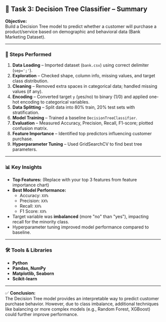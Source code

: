 ## 📝 Task 3: Decision Tree Classifier – Summary

**Objective:**  
Build a Decision Tree model to predict whether a customer will purchase a product/service based on demographic and behavioral data (Bank Marketing Dataset).

---

### 🔹 Steps Performed
1. **Data Loading** – Imported dataset (`bank.csv`) using correct delimiter (`sep=';'`).
2. **Exploration** – Checked shape, column info, missing values, and target class distribution.
3. **Cleaning** – Removed extra spaces in categorical data; handled missing values (if any).
4. **Encoding** – Converted target `y` (yes/no) to binary (1/0) and applied one-hot encoding to categorical variables.
5. **Data Splitting** – Split data into 80% train, 20% test sets with stratification.
6. **Model Training** – Trained a baseline `DecisionTreeClassifier`.
7. **Evaluation** – Measured Accuracy, Precision, Recall, F1-score; plotted confusion matrix.
8. **Feature Importance** – Identified top predictors influencing customer purchase.
9. **Hyperparameter Tuning** – Used GridSearchCV to find best tree parameters.

---

### 📊 Key Insights
- **Top Features:** (Replace with your top 3 features from feature importance chart)
- **Best Model Performance:**  
  - Accuracy: `XX%`  
  - Precision: `XX%`  
  - Recall: `XX%`  
  - F1 Score: `XX%`
- Target variable was **imbalanced** (more "no" than "yes"), impacting recall for the minority class.
- Hyperparameter tuning improved model performance compared to baseline.

---

### 🛠 Tools & Libraries
- **Python**  
- **Pandas, NumPy**  
- **Matplotlib, Seaborn**  
- **Scikit-learn**

---

✅ **Conclusion:**  
The Decision Tree model provides an interpretable way to predict customer purchase behavior. However, due to class imbalance, additional techniques like balancing or more complex models (e.g., Random Forest, XGBoost) could further improve performance.


